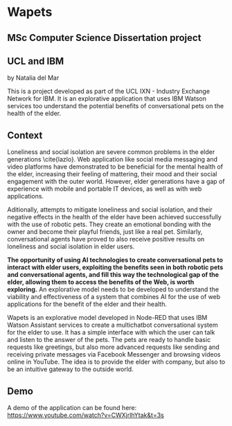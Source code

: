 # Wapets
## MSc Computer Science Dissertation project
## UCL and IBM
by Natalia del Mar


This is a project developed as part of the UCL IXN - Industry Exchange Network for IBM. It is an explorative application that uses IBM Watson services too understand the potential benefits of conversational pets on the health of the elder.

## Context
Loneliness and social isolation are severe common problems in the elder generations \cite{lazlo}. Web application like social media messaging and video platforms have demonstrated to be beneficial for the mental health of the elder, increasing their feeling of mattering, their mood and their social engagement with the outer world. However, elder generations have a gap of experience with mobile and portable IT devices, as well as with web applications.

Aditionally, attempts to mitigate loneliness and social isolation, and their negative effects in the health of the elder have been achieved successfully with the use of robotic pets. They create an emotional bonding with the owner and become their playful friends, just like a real pet. Similarly, conversational agents have proved to also receive positive results on loneliness and social isolation in elder users. 

**The opportunity of using AI technologies to create conversational pets to interact with elder users, exploiting the benefits seen in both robotic pets and conversational agents, and fill this way the technological gap of the elder, allowing them to access the benefits of the Web, is worth exploring.** An explorative model needs to be developed to understand the viability and effectiveness of a system that combines AI for the use of web applications for the benefit of the elder and their health. 

Wapets is an explorative model developed in Node-RED that uses IBM Watson Assistant services to create a multichatbot conversational system for the elder to use. It has a simple interface with which the user can talk and listen to the answer of the pets. The pets are ready to handle basic requests like greetings, but also more advanced requests like sending and receiving private messages via Facebook Messenger and browsing videos online in YouTube. The idea is to provide the elder with company, but also to be an intuitive gateway to the outside world.

## Demo
A demo of the application can be found here: https://www.youtube.com/watch?v=CWXjrlhYtak&t=3s

